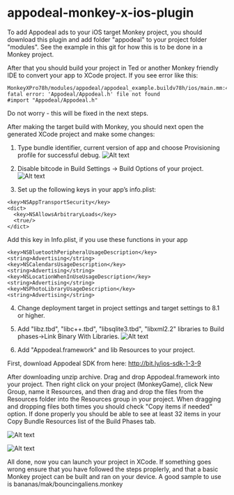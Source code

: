 # appodeal-monkey-x-ios-plugin

To add Appodeal ads to your iOS target Monkey project, you should download this plugin and add folder "appodeal" to your project folder "modules". See the example in this git for how this is to be done in a Monkey project.

After that you should build your project in Ted or another Monkey friendly IDE to convert your app to XCode project.
If you see error like this: 
```
MonkeyXPro78h/modules/appodeal/appodeal_example.buildv78h/ios/main.mm:4290:9: fatal error: 'Appodeal/Appodeal.h' file not found
#import "Appodeal/Appodeal.h"
```
Do not worry - this will be fixed in the next steps.

After making the target build with Monkey, you should next open the generated XCode project and make some changes:

1. Type bundle identifier, current version of app and choose Provisioning profile for successful debug.
![Alt text](https://i.gyazo.com/820f0f6d620f1ff4c73c50a7e6ead7de.png)

2. Disable bitcode in Build Settings -> Build Options of your project.
![Alt text](https://i.gyazo.com/8a503546a1502d216fd6bcad3c31413a.png)

3. Set up the following keys in your app’s info.plist:

```
<key>NSAppTransportSecurity</key>
<dict>
  <key>NSAllowsArbitraryLoads</key>
  <true/>
</dict>
```

Add this key in Info.plist, if you use these functions in your app

```
<key>NSBluetoothPeripheralUsageDescription</key>
<string>Advertising</string>
<key>NSCalendarsUsageDescription</key>
<string>Advertising</string>
<key>NSLocationWhenInUseUsageDescription</key>
<string>Advertising</string>
<key>NSPhotoLibraryUsageDescription</key>
<string>Advertising</string>
```

4. Change deployment target in project settings and target settings to 8.1 or higher.

5. Add "libz.tbd", "libc++.tbd", "libsqlite3.tbd", "libxml2.2" libraries to Build phases->Link Binary With Libraries.
![Alt text](http://i.imgur.com/GQc4oX5.png)

6. Add "Appodeal.framework" and lib Resources to your project.

First, download Appodeal SDK from here: http://bit.ly/ios-sdk-1-3-9

After downloading unzip archive. Drag and drop Appodeal.framework into your project. Then right click on your project (MonkeyGame), click New Group, name it Resources, and then drag and drop the files from the Resources folder into the Resources group in your project. When dragging and dropping files both times you should check "Copy items if needed" option. If done properly you should be able to see at least 32 items in your Copy Bundle Resources list of the Build Phases tab.

![Alt text](http://i.imgur.com/M7Viy7F.png)

![Alt text](http://i.imgur.com/Wvbvkqe.png)

All done, now you can launch your project in XCode. If something goes wrong ensure that you have followed the steps proplerly, and that a basic Monkey project can be built and ran on your device. A good sample to use is bananas/mak/bouncingaliens.monkey
